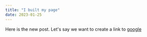 ```yaml
---
title: "I built my page"
date: 2023-01-25
---
```


Here is the new post. 
Let's say we want to create a link to [google](https://google.com)

